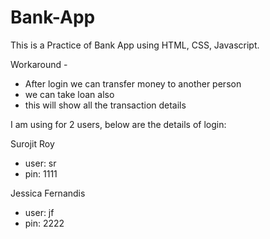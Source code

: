 # Bank-App

This is a Practice of Bank App using HTML, CSS, Javascript.

Workaround -
- After login we can transfer money to another person
- we can take loan also
- this will show all the transaction details

I am using for 2 users, below are the details of login:

Surojit Roy
- user: sr
- pin: 1111

Jessica Fernandis
- user: jf
- pin: 2222


